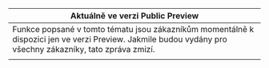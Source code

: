|Aktuálně ve verzi Public Preview|
|--|
|Funkce popsané v tomto tématu jsou zákazníkům momentálně k dispozici jen ve verzi Preview. Jakmile budou vydány pro všechny zákazníky, tato zpráva zmizí.|
| |
